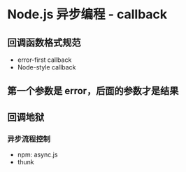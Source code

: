 # Node.js 异步编程 - callback

## 回调函数格式规范
- error-first callback
- Node-style callback

## 第一个参数是 error，后面的参数才是结果

## 回调地狱
### 异步流程控制
- npm: async.js
- thunk